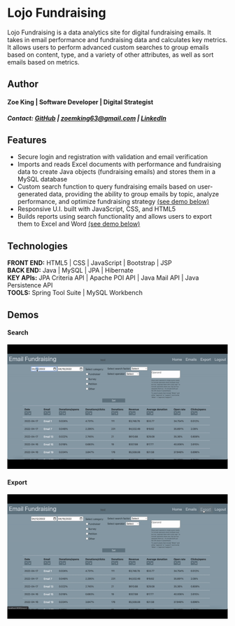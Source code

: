 # Lojo Fundraising
Lojo Fundraising is a data analytics site for digital fundraising emails. It takes in email performance and fundraising data and calculates key metrics. It allows users to perform advanced custom searches to group emails based on content, type, and a variety of other attributes, as well as sort emails based on metrics.

## Author
#### Zoe King | Software Developer | Digital Strategist 
##### Contact: [GitHub](https://github.com/zking63) | <zoemking63@gmail.com> | [LinkedIn](https://www.linkedin.com/in/zoe-king-9a730b12b/)

## Features
* Secure login and registration with validation and email verification
* Imports and reads Excel documents with performance and fundraising data to create Java objects (fundraising emails) and stores them in a MySQL database
* Custom search function to query fundraising emails based on user-generated data, providing the ability to group emails by topic, analyze performance, and optimize fundraising strategy [(see demo below)](#Search)
* Responsive U.I. built with JavaScript, CSS, and HTML5							
* Builds reports using search functionality and allows users to export them to Excel and Word [(see demo below)](#Export)						

## Technologies
**FRONT END:** HTML5 | CSS | JavaScript | Bootstrap | JSP  
**BACK END:** Java | MySQL | JPA | Hibernate  
**KEY APIs:** JPA Criteria API | Apache POI API | Java Mail API | Java Persistence API  
**TOOLS:** Spring Tool Suite | MySQL Workbench

## Demos
#### Search
![Search](https://github.com/zking63/dgalojofundraising/blob/master/src/main/resources/static/images/search.gif "Search gif") 
#### Export
![Export](https://github.com/zking63/dgalojofundraising/blob/master/src/main/resources/static/images/export.gif "Export gif")
